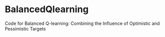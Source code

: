 # BalancedQlearning
Code for Balanced Q-learning: Combining the Influence of Optimistic and Pessimistic Targets
